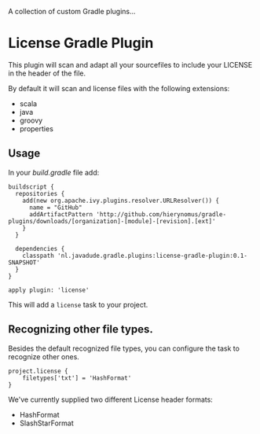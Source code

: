 A collection of custom Gradle plugins...

# License Gradle Plugin
This plugin will scan and adapt all your sourcefiles to include your LICENSE in the header of the file.

By default it will scan and license files with the following extensions:

* scala
* java
* groovy
* properties

## Usage
In your _build.gradle_ file add:

	buildscript {
	  repositories {
	    add(new org.apache.ivy.plugins.resolver.URLResolver()) {
	      name = "GitHub"
	      addArtifactPattern 'http://github.com/hierynomus/gradle-plugins/downloads/[organization]-[module]-[revision].[ext]'
	    }
	  }
	
	  dependencies {
	    classpath 'nl.javadude.gradle.plugins:license-gradle-plugin:0.1-SNAPSHOT'
	  }
	}

	apply plugin: 'license'

This will add a `license` task to your project.

## Recognizing other file types.
Besides the default recognized file types, you can configure the task to recognize other ones.

	project.license {
		filetypes['txt'] = 'HashFormat'
	}

We've currently supplied two different License header formats:

* HashFormat
* SlashStarFormat
